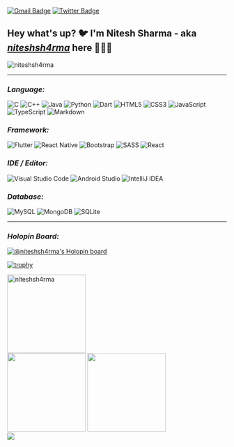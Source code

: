 [![Gmail Badge](https://img.shields.io/badge/-niteshsharma312000-c14438?style=flat&logo=Gmail&logoColor=white&link=mailto:niteshsharma312000@gmail.com)](mailto:niteshsharma312000@gmail.com)
[![Twitter Badge](https://img.shields.io/badge/-@niteshsh4rma1-1ca0f1?style=flat&labelColor=1ca0f1&logo=twitter&logoColor=white&link=https://twitter.com/niteshsh4rma1)](https://twitter.com/niteshsh4rma1)

## Hey what's up? 🐦 I'm Nitesh Sharma - aka [**_niteshsh4rma_**](https://github.com/niteshsh4rma/) here 👋👨‍💻

<p align="left"> <img src="https://komarev.com/ghpvc/?username=niteshsh4rma" alt="niteshsh4rma" /> </p>

---

### **_Language:_**

![C](https://img.shields.io/badge/c-%2300599C.svg?style=for-the-badge&logo=c&logoColor=white)
![C++](https://img.shields.io/badge/c++-%2300599C.svg?style=for-the-badge&logo=c%2B%2B&logoColor=white)
![Java](https://img.shields.io/badge/java-%23ED8B00.svg?style=for-the-badge&logo=java&logoColor=white)
![Python](https://img.shields.io/badge/python-3670A0?style=for-the-badge&logo=python&logoColor=ffdd54)
![Dart](https://img.shields.io/badge/dart-%230175C2.svg?style=for-the-badge&logo=dart&logoColor=white)
![HTML5](https://img.shields.io/badge/html5-%23E34F26.svg?style=for-the-badge&logo=html5&logoColor=white)
![CSS3](https://img.shields.io/badge/css3-%231572B6.svg?style=for-the-badge&logo=css3&logoColor=white)
![JavaScript](https://img.shields.io/badge/javascript-%23323330.svg?style=for-the-badge&logo=javascript&logoColor=%23F7DF1E)
![TypeScript](https://img.shields.io/badge/typescript-%23007ACC.svg?style=for-the-badge&logo=typescript&logoColor=white)
![Markdown](https://img.shields.io/badge/markdown-%23000000.svg?style=for-the-badge&logo=markdown&logoColor=white)

### **_Framework:_**

![Flutter](https://img.shields.io/badge/Flutter-%2302569B.svg?style=for-the-badge&logo=Flutter&logoColor=white)
![React Native](https://img.shields.io/badge/react_native-%2320232a.svg?style=for-the-badge&logo=react&logoColor=%2361DAFB)
![Bootstrap](https://img.shields.io/badge/bootstrap-%23563D7C.svg?style=for-the-badge&logo=bootstrap&logoColor=white)
![SASS](https://img.shields.io/badge/SASS-hotpink.svg?style=for-the-badge&logo=SASS&logoColor=white)
![React](https://img.shields.io/badge/React-blue?style=for-the-badge&logo=REACT)

### **_IDE / Editor:_**

![Visual Studio Code](https://img.shields.io/badge/Visual%20Studio%20Code-0078d7.svg?style=for-the-badge&logo=visual-studio-code&logoColor=white)
![Android Studio](https://img.shields.io/badge/Android%20Studio-3DDC84.svg?style=for-the-badge&logo=android-studio&logoColor=white)
![IntelliJ IDEA](https://img.shields.io/badge/IntelliJIDEA-000000.svg?style=for-the-badge&logo=intellij-idea&logoColor=white)

### **_Database:_**

![MySQL](https://img.shields.io/badge/mysql-%2300f.svg?style=for-the-badge&logo=mysql&logoColor=white)
![MongoDB](https://img.shields.io/badge/MongoDB-%234ea94b.svg?style=for-the-badge&logo=mongodb&logoColor=white)
![SQLite](https://img.shields.io/badge/sqlite-%2307405e.svg?style=for-the-badge&logo=sqlite&logoColor=white)

---

### **_Holopin Board:_**
[![@niteshsh4rma's Holopin board](https://holopin.io/api/user/board?user=niteshsh4rma)](https://holopin.io/@niteshsh4rma)

[![trophy](https://github-profile-trophy.vercel.app/?username=niteshsh4rma&theme=radical&include_all_commits=true&count_private=true)](https://github-profile-trophy.vercel.app/?username=niteshsh4rma&margin-w=15&include_all_commits=true&count_private=true)

<div>
  <img height="180em" src="https://github-readme-streak-stats.herokuapp.com/?user=niteshsh4rma&layout=compact&theme=radical" alt="niteshsh4rma" />
</div>

<div>
  <img height="180em" src="https://github-readme-stats.vercel.app/api?username=niteshsh4rma&count_private=true&theme=radical&show_icons=true&include_all_commits=true&count_private=true"/>
  <img height="180em" src="https://github-readme-stats.vercel.app/api/top-langs/?username=niteshsh4rma&layout=compact&langs_count=7&theme=radical"/>
</div>
  
<div>
  <img src="https://activity-graph.herokuapp.com/graph?username=niteshsh4rma&theme=radical&area=true" />
</div>

